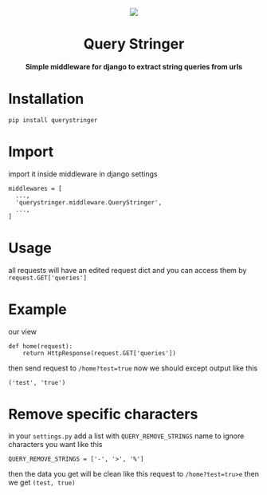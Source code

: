<p align="center">
<img src="https://images.vexels.com/media/users/3/151277/isolated/preview/f85c1b1a7ce5e4a1e97418bfef30a759-web-address-bar-doodle-icon-by-vexels.png" />  
</p>
<h1 align="center">Query Stringer</h1>
<h4 align="center">Simple middleware for django to extract string queries from urls</h4>

# Installation
```
pip install querystringer
```

# Import
import it inside middleware in django settings
```
middlewares = [
  ...,
  'querystringer.middleware.QueryStringer',
  ...,
]
```

# Usage
all requests will have an edited request dict
and you can access them by `request.GET['queries']`

# Example
our view
```
def home(request):
    return HttpResponse(request.GET['queries'])
```
then send request to `/home?test=true`
now we should except output like this
```
('test', 'true')
```

# Remove specific characters
in your `settings.py` add a list with `QUERY_REMOVE_STRINGS` name
to ignore characters you want
like this
```
QUERY_REMOVE_STRINGS = ['-', '>', '%']
```
then the data you get will be clean
like this
request to `/home?test=tru>e`
then we get `(test, true)`
